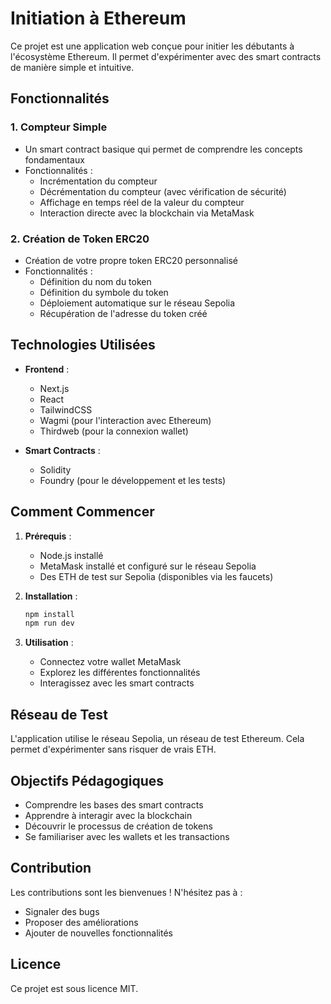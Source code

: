 # Initiation à Ethereum

Ce projet est une application web conçue pour initier les débutants à l'écosystème Ethereum. Il permet d'expérimenter avec des smart contracts de manière simple et intuitive.

## Fonctionnalités

### 1. Compteur Simple
- Un smart contract basique qui permet de comprendre les concepts fondamentaux
- Fonctionnalités :
  - Incrémentation du compteur
  - Décrémentation du compteur (avec vérification de sécurité)
  - Affichage en temps réel de la valeur du compteur
  - Interaction directe avec la blockchain via MetaMask

### 2. Création de Token ERC20
- Création de votre propre token ERC20 personnalisé
- Fonctionnalités :
  - Définition du nom du token
  - Définition du symbole du token
  - Déploiement automatique sur le réseau Sepolia
  - Récupération de l'adresse du token créé

## Technologies Utilisées

- **Frontend** :
  - Next.js
  - React
  - TailwindCSS
  - Wagmi (pour l'interaction avec Ethereum)
  - Thirdweb (pour la connexion wallet)

- **Smart Contracts** :
  - Solidity
  - Foundry (pour le développement et les tests)

## Comment Commencer

1. **Prérequis** :
   - Node.js installé
   - MetaMask installé et configuré sur le réseau Sepolia
   - Des ETH de test sur Sepolia (disponibles via les faucets)

2. **Installation** :
   ```bash
   npm install
   npm run dev
   ```

3. **Utilisation** :
   - Connectez votre wallet MetaMask
   - Explorez les différentes fonctionnalités
   - Interagissez avec les smart contracts

## Réseau de Test

L'application utilise le réseau Sepolia, un réseau de test Ethereum. Cela permet d'expérimenter sans risquer de vrais ETH.

## Objectifs Pédagogiques

- Comprendre les bases des smart contracts
- Apprendre à interagir avec la blockchain
- Découvrir le processus de création de tokens
- Se familiariser avec les wallets et les transactions

## Contribution

Les contributions sont les bienvenues ! N'hésitez pas à :
- Signaler des bugs
- Proposer des améliorations
- Ajouter de nouvelles fonctionnalités

## Licence

Ce projet est sous licence MIT.
